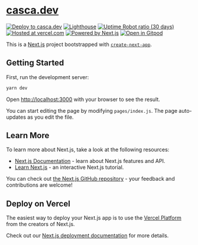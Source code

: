 # [casca.dev](https://casca.dev)

[![Deploy to casca.dev](https://img.shields.io/github/deployments/casca/casca.dev/Production?label=deploy%20to%20casca.dev&logo=dependabot&style=flat-square&labelColor=%232B3137)](https://casca.dev)
[![Lighthouse](https://img.shields.io/badge/dynamic/json?label=lighthouse&query=average&url=https%3A%2F%2Flighthouse-reports-parser.casca.vercel.app%2Fapi%2Ffor-the-badge%3Furl%3Dhttps%3A%2F%2Fraw.githubusercontent.com%2Fcasca%2Flighthouse-reports%2Fmaster%2Fcasca.dev.json&logo=lighthouse&style=flat-square&labelColor=%232B3137)](https://googlechrome.github.io/lighthouse/viewer/?jsonurl=https://raw.githubusercontent.com/casca/lighthouse-reports/master/casca.dev.json)
[![Uptime Robot ratio (30 days)](https://img.shields.io/uptimerobot/ratio/m785547332-9c583e72e19f01645fd3c8a7?style=flat-square&labelColor=%232B3137&logo=clockify&logoColor=white)](http://uptimerobot.com)
[![Hosted at vercel.com](https://img.shields.io/badge/hosted%20at-vercel.com-black?logo=vercel&logoColor=lightgray&style=flat-square&labelColor=%232B3137)](https://vercel.com)
[![Powered by Next.js](https://img.shields.io/badge/powered%20by-Next.js-black?logo=Next.js&style=flat-square&labelColor=%232B3137)](https://nextjs.org)
[![Open in Gitpod](https://img.shields.io/badge/open%20code%20in-Gitpod-%09%231966d2?style=flat-square&labelColor=%232B3137&logo=gitpod)](https://gitpod.io/#https://github.com/casca/casca.dev)

This is a [Next.js](https://nextjs.org/) project bootstrapped with [`create-next-app`](https://github.com/vercel/next.js/tree/canary/packages/create-next-app).

## Getting Started

First, run the development server:

```bash
yarn dev
```

Open [http://localhost:3000](http://localhost:3000) with your browser to see the result.

You can start editing the page by modifying `pages/index.js`. The page auto-updates as you edit the file.

## Learn More

To learn more about Next.js, take a look at the following resources:

- [Next.js Documentation](https://nextjs.org/docs) - learn about Next.js features and API.
- [Learn Next.js](https://nextjs.org/learn) - an interactive Next.js tutorial.

You can check out [the Next.js GitHub repository](https://github.com/vercel/next.js/) - your feedback and contributions are welcome!

## Deploy on Vercel

The easiest way to deploy your Next.js app is to use the [Vercel Platform](https://vercel.com/import?utm_medium=default-template&filter=next.js&utm_source=create-next-app&utm_campaign=create-next-app-readme) from the creators of Next.js.

Check out our [Next.js deployment documentation](https://nextjs.org/docs/deployment) for more details.
